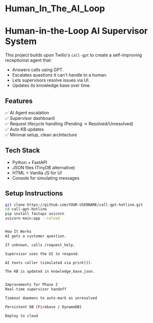 # Human_In_The_AI_Loop
# Human-in-the-Loop AI Supervisor System

This project builds upon Twilio's `call-gpt` to create a self-improving receptionist agent that:
- Answers calls using GPT.
- Escalates questions it can't handle to a human.
- Lets supervisors resolve issues via UI.
- Updates its knowledge base over time.

## Features

✅ AI Agent escalation  
✅ Supervisor dashboard  
✅ Request lifecycle handling (Pending → Resolved/Unresolved)  
✅ Auto KB updates  
✅ Minimal setup, clean architecture  

## Tech Stack

- Python + FastAPI
- JSON files (TinyDB alternative)
- HTML + Vanilla JS for UI
- Console for simulating messages

## Setup Instructions

```bash
git clone https://github.com/YOUR-USERNAME/call-gpt-hotline.git
cd call-gpt-hotline
pip install fastapi uvicorn
uvicorn main:app --reload


How It Works
AI gets a customer question.

If unknown, calls /request_help.

Supervisor uses the UI to respond.

AI texts caller (simulated via print()).

The KB is updated in knowledge_base.json.


Improvements for Phase 2
Real-time supervisor handoff

Timeout daemons to auto-mark as unresolved

Persistent DB (Firebase / DynamoDB)

Deploy to cloud